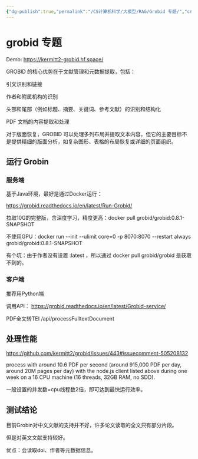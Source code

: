 ```yaml
---
{"dg-publish":true,"permalink":"/CS计算机科学/大模型/RAG/Grobid 专题/","created":"2024-01-30T20:56:31.809+08:00","updated":"2024-03-09T18:08:56.249+08:00"}
---
```


# grobid 专题

Demo: https://kermitt2-grobid.hf.space/

GROBID 的核心优势在于文献管理和元数据提取，包括：

引文识别和链接

作者和附属机构的识别

头部和尾部（例如标题、摘要、关键词、参考文献）的识别和结构化

PDF 文档的内容提取和处理

对于版面恢复，GROBID 可以处理多列布局并提取文本内容，但它的主要目标不是提供精细的版面分析，如复杂图形、表格的布局恢复或详细的页面组织。

## 运行 Grobin
### 服务端

基于Java环境，最好是通过Docker运行：

https://grobid.readthedocs.io/en/latest/Run-Grobid/

拉取10G的完整版，含深度学习，精度更高：docker pull grobid/grobid:0.8.1-SNAPSHOT

不使用GPU：docker run --init --ulimit core=0 -p 8070:8070 --restart always grobid/grobid:0.8.1-SNAPSHOT

有个坑：由于作者没有设置 :latest ，所以通过 docker pull grobid/grobid 是获取不到的。

### 客户端

推荐用Python端

调用API： https://grobid.readthedocs.io/en/latest/Grobid-service/

PDF全文转TEI /api/processFulltextDocument

## 处理性能

https://github.com/kermitt2/grobid/issues/443#issuecomment-505208132

process with around 10.6 PDF per second (around 915,000 PDF per day, around 20M pages per day) with the node.js client listed above during one week on a 16 CPU machine (16 threads, 32GB RAM, no SDD).

一般设置的并发数=cpu线程数2倍，即可达到最快运行效率。

## 测试结论

目前Grobin对中文文献的支持并不好，许多论文读取的全文只有部分片段。

但是对英文文献支持较好。

优点：会读取doi、作者等元数据信息。
